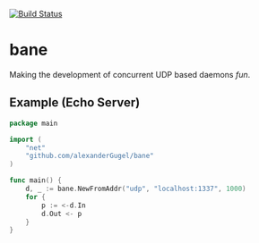 [![Build Status](https://travis-ci.org/alexanderGugel/bane.svg?branch=master)](https://travis-ci.org/alexanderGugel/bane)

bane
====

Making the development of concurrent UDP based daemons *fun*.

Example (Echo Server)
---------------------

```go
package main

import (
    "net"
    "github.com/alexanderGugel/bane"
)

func main() {
    d, _ := bane.NewFromAddr("udp", "localhost:1337", 1000)
    for {
        p := <-d.In
        d.Out <- p
    }
}
```
